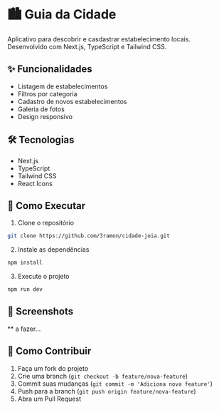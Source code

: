 # 🏙️ Guia da Cidade

Aplicativo para descobrir e casdastrar estabelecimento locais. 
Desenvolvido com Next.js, TypeScript e Tailwind CSS.

## ✨ Funcionalidades

- Listagem de estabelecimentos
- Filtros por categoria
- Cadastro de novos estabelecimentos
- Galeria de fotos
- Design responsivo

## 🛠 Tecnologias

- Next.js
- TypeScript
- Tailwind CSS
- React Icons

## 🚀 Como Executar

1. Clone o repositório
```bash
git clone https://github.com/3ramon/cidade-joia.git
```

2. Instale as dependências
```bash
npm install
```

3. Execute o projeto
```bash
npm run dev
```

## 📸 Screenshots

** a fazer...

## 🤝 Como Contribuir

1. Faça um fork do projeto
2. Crie uma branch (`git checkout -b feature/nova-feature`)
3. Commit suas mudanças (`git commit -m 'Adiciona nova feature'`)
4. Push para a branch (`git push origin feature/nova-feature`)
5. Abra um Pull Request